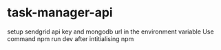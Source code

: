 # task-manager-api
setup sendgrid api key and mongodb url in the environment variable
Use command npm run dev after intitialising npm
